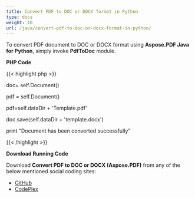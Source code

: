```yaml
---
title: Convert PDF to DOC or DOCX format in Python
type: docs
weight: 10
url: /java/convert-pdf-to-doc-or-docx-format-in-python/
---
```


To convert PDF document to DOC or DOCX format using **Aspose.PDF Java for Python**, simply invoke **PdfToDoc** module.

**PHP Code**

{{< highlight php >}}

 doc= self.Document()

pdf = self.Document()

pdf=self.dataDir + 'Template.pdf'

doc.save(self.dataDir + 'template.docx')

print "Document has been converted successfully"


{{< /highlight >}}

**Download Running Code**

Download **Convert PDF to DOC or DOCX (Aspose.PDF)** from any of the below mentioned social coding sites:

- [GitHub](https://github.com/aspose-pdf/Aspose.PDF-for-Java/blob/master/Plugins/Aspose_Pdf_Java_for_Python/test/WorkingWithDocumentConversion/PdfToDoc/PdfToDoc.py)
- [CodePlex](http://asposepdfjavapython.codeplex.com/SourceControl/latest#test/WorkingWithDocumentConversion/PdfToDoc/PdfToDoc.py)
